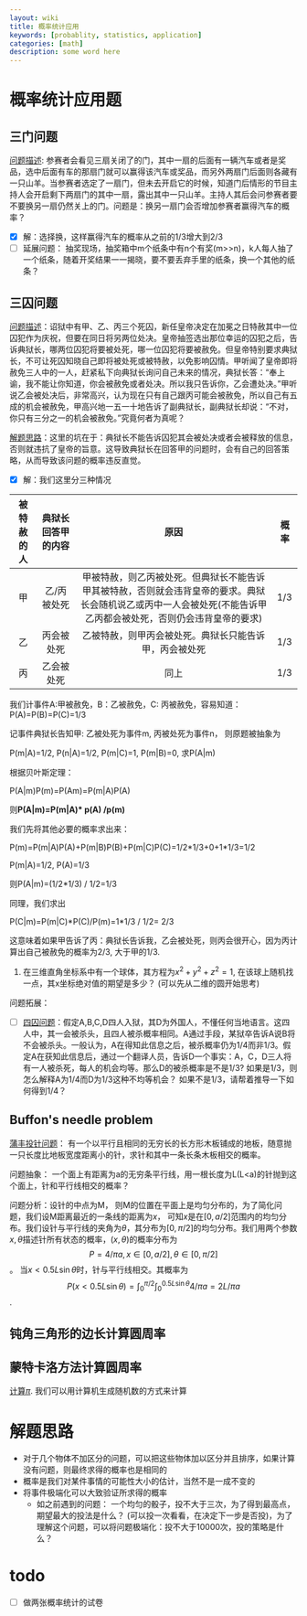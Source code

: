 ```yaml
---
layout: wiki
title: 概率统计应用
keywords: [probablity, statistics, application]
categories: [math]
description: some word here
---
```

# 概率统计应用题

## 三门问题
[问题描述](https://zh.wikipedia.org/wiki/%E8%92%99%E6%8F%90%E9%9C%8D%E7%88%BE%E5%95%8F%E9%A1%8C): 参赛者会看见三扇关闭了的门，其中一扇的后面有一辆汽车或者是奖品，选中后面有车的那扇门就可以赢得该汽车或奖品，而另外两扇门后面则各藏有一只山羊。当参赛者选定了一扇门，但未去开启它的时候，知道门后情形的节目主持人会开启剩下两扇门的其中一扇，露出其中一只山羊。主持人其后会问参赛者要不要换另一扇仍然关上的门。问题是：换另一扇门会否增加参赛者赢得汽车的概率？

- [x] 解：选择换，这样赢得汽车的概率从之前的1/3增大到2/3
- [ ] 延展问题： 抽奖现场，抽奖箱中m个纸条中有n个有奖(m>>n)，k人每人抽了一个纸条，随着开奖结果一一揭晓，要不要丢弃手里的纸条，换一个其他的纸条？ 

## 三囚问题

[问题描述](https://zh.wikipedia.org/wiki/%E8%92%99%E6%8F%90%E9%9C%8D%E7%88%BE%E5%95%8F%E9%A1%8C#cite_note-2)：诏狱中有甲、乙、丙三个死囚，新任皇帝决定在加冕之日特赦其中一位囚犯作为庆祝，但要在同日将另两位处决。皇帝抽签选出那位幸运的囚犯之后，告诉典狱长，哪两位囚犯将要被处死，哪一位囚犯将要被赦免。但皇帝特别要求典狱长，不可让死囚知晓自己即将被处死或被特赦，以免影响囚情。甲听闻了皇帝即将赦免三人中的一人，赶紧私下向典狱长询问自己未来的情况，典狱长答：“奉上谕，我不能让你知道，你会被赦免或者处决。所以我只告诉你，乙会遭处决。”甲听说乙会被处决后，非常高兴，认为现在只有自己跟丙可能会被赦免，所以自己有五成的机会被赦免，甲高兴地一五一十地告诉了副典狱长，副典狱长却说：“不对，你只有三分之一的机会被赦免。”究竟何者为真呢？

[解题思路](https://blog.csdn.net/wyf12138/article/details/53494529)：这里的坑在于：典狱长不能告诉囚犯其会被处决或者会被释放的信息，否则就违抗了皇帝的旨意。这导致典狱长在回答甲的问题时，会有自己的回答策略，从而导致该问题的概率违反直觉。

- [x] 解：我们这里分三种情况

| 被特赦的人 | 典狱长回答甲的内容 |                             原因                             | 概率 |
| :--------: | :----------------: | :----------------------------------------------------------: | ---- |
|     甲     |    乙/丙被处死     | 甲被特赦，则乙丙被处死。但典狱长不能告诉甲其被特赦，否则就会违背皇帝的要求。典狱长会随机说乙或丙中一人会被处死(不能告诉甲乙丙都会被处死，否则仍会违背皇帝的要求) | 1/3  |
|     乙     |     丙会被处死     |    乙被特赦，则甲丙会被处死。典狱长只能告诉甲，丙会被处死    | 1/3  |
|     丙     |     乙会被处死     |                             同上                             | 1/3  |

我们计事件A:甲被赦免，B：乙被赦免，C: 丙被赦免，容易知道：P(A)=P(B)=P(C)=1/3

记事件典狱长告知甲: 乙被处死为事件m, 丙被处死为事件n， 则原题被抽象为

P(m|A)=1/2, P(n|A)=1/2, P(m|C)=1, P(m|B)=0, 求P(A|m)

根据贝叶斯定理：

P(A|m)P(m)=P(Am)=P(m|A)P(A)

则**P(A|m)=P(m|A)\* p(A) /p(m)**

我们先将其他必要的概率求出来：

P(m)=P(m|A)P(A)+P(m|B)P(B)+P(m|C)P(C)=1/2\*1/3+0+1\*1/3=1/2

P(m|A)=1/2, P(A)=1/3

则P(A|m)=(1/2\*1/3) / 1/2=1/3

同理，我们求出

P(C|m)=P(m|C)\*P(C)/P(m)=1\*1/3 / 1/2= 2/3 

这意味着如果甲告诉了丙：典狱长告诉我，乙会被处死，则丙会很开心，因为丙计算出自己被赦免的概率为2/3, 大于甲的1/3.

1. 在三维直角坐标系中有一个球体，其方程为$x^2+y^2+z^2=1$, 在该球上随机找一点，其x坐标绝对值的期望是多少？ (可以先从二维的圆开始思考)

问题拓展：

- [ ] [四囚问题](https://m.mysmth.net/article/Mathematics/single/5696)：假定A,B,C,D四人入狱，其D为外国人，不懂任何当地语言。这四人中，其一会被杀头，且四人被杀概率相同。A通过手段，某狱卒告诉A说B将不会被杀头。一般认为，A在得知此信息之后，被杀概率仍为1/4而非1/3。假定A在获知此信息后，通过一个翻译人员，告诉D一个事实：A，C，D三人将有一人被杀死，每人的机会均等。那么D的被杀概率是不是1/3?
  如果是1/3，则怎么解释A为1/4而D为1/3这种不均等机会？
  如果不是1/3，请帮着推导一下如何得到1/4？

## Buffon's needle problem

[蒲丰投针问题](https://baike.baidu.com/item/%E8%92%B2%E4%B8%B0%E6%8A%95%E9%92%88%E9%97%AE%E9%A2%98/10876943)： 有一个以平行且相同的无穷长的长方形木板铺成的地板，随意抛一只长度比地板宽度距离小的针，求针和其中一条长条木板相交的概率。

问题抽象： 一个面上有距离为a的无穷条平行线，用一根长度为L(L<a)的针抛到这个面上，针和平行线相交的概率？

问题分析：设针的中点为M， 则M的位置在平面上是均匀分布的，为了简化问题，我们设M距离最近的一条线的距离为$x$， 可知$x$是在$[0,a/2]$范围内的均匀分布。我们设针与平行线的夹角为$\theta$，其分布为$[0,\pi/2]$的均匀分布。我们用两个参数$x, \theta$描述针所有状态的概率，$(x,\theta)$的概率分布为$$P=4/\pi a, x\in [0,a/2], \theta\in [0,\pi/2]$$。 当$x<0.5L\sin\theta$时，针与平行线相交。其概率为$$P(x<0.5L\sin\theta)=\int_0^{\pi/2}\int_0^{0.5L\sin\theta} 4/\pi a=2L/\pi a$$.



## 钝角三角形的边长计算圆周率



## 蒙特卡洛方法计算圆周率

[计算$\pi$](https://zhuanlan.zhihu.com/p/150729238). 我们可以用计算机生成随机数的方式来计算

# 解题思路

- 对于几个物体不加区分的问题，可以把这些物体加以区分并且排序，如果计算没有问题，则最终求得的概率也是相同的
- 概率是我们对某件事情的可能性大小的估计，当然不是一成不变的
- 将事件极端化可以大致验证所求得的概率
  - 如之前遇到的问题： 一个均匀的骰子，投不大于三次，为了得到最高点，期望最大的投法是什么？ (可以投一次看看，在决定下一步是否投)，为了理解这个问题，可以将问题极端化：投不大于10000次，投的策略是什么？ 

# todo

- [ ] 做两张概率统计的试卷
